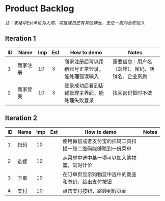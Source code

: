 # Product Backlog
*注：表格中Est单位为人周，项目成员还有其他课业，无法一周内全职投入*

## Iteration 1
| ID | Name | Imp | Est | How to demo | Notes |
| -- | ---- | --- | --- | ----------- | ----- |
| 1 | 商家注册 | 10 | 3 | 商家注册后可以用新账号正常登录，能处理错误输入 | 需要信息：用户名（邮箱）、密码、店铺名、企业资质 |
| 2 | 商家登录 | 10 | 3 | 登录成功后看到店铺管理主界面，能处理失败登录 | 找回密码暂时不做 |

## Iteration 2
| ID | Name | Imp | Est | How to demo | Notes |
| -- | ---- | --- | --- | ----------- | ----- |
| 1 | 扫码 | 10 |   | 使用微信或者支付宝的扫码工具扫描一张二维码能够跳到一份菜单 |   |
| 2 | 选餐 | 10 |   | 从菜单中选中某一项可以加入购物篮，同时计价 |   |
| 3 | 下单 | 10 |   | 在订单页显示购物篮中选中的商品和总价，给出支付按钮 |   |
| 4 | 支付 | 10 |   | 点击支付按钮，跳转到假页面 |   |